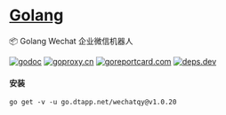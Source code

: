 <h1>
<a href="https://www.dtapp.net/">Golang</a>
</h1>

📦 Golang Wechat 企业微信机器人

[comment]: <> (go)
[![godoc](https://pkg.go.dev/badge/go.dtapp.net/wechatqy?status.svg)](https://pkg.go.dev/go.dtapp.net/wechatqy)
[![goproxy.cn](https://goproxy.cn/stats/go.dtapp.net/wechatqy/badges/download-count.svg)](https://goproxy.cn/stats/go.dtapp.net/wechatqy)
[![goreportcard.com](https://goreportcard.com/badge/go.dtapp.net/wechatqy)](https://goreportcard.com/report/go.dtapp.net/wechatqy)
[![deps.dev](https://img.shields.io/badge/deps-go-red.svg)](https://deps.dev/go/go.dtapp.net%2Fwechatqy)

#### 安装

```shell
go get -v -u go.dtapp.net/wechatqy@v1.0.20
```
